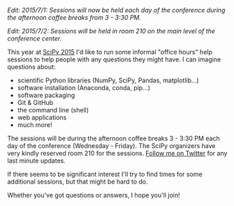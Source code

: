 *Edit: 2015/7/1: Sessions will now be held each day of the conference
during the afternoon coffee breaks from 3 - 3:30 PM.*

*Edit: 2015/7/2: Sessions will be held in room 210 on the main level
of the conference center.*

This year at [SciPy 2015][] I'd like to run some informal "office hours"
help sessions to help people with any questions they might have.
I can imagine questions about:

- scientific Python libraries (NumPy, SciPy, Pandas, matplotlib...)
- software installation (Anaconda, conda, pip...)
- software packaging
- Git & GitHub
- the command line (shell)
- web applications
- much more!

The sessions will be during the afternoon coffee breaks 3 - 3:30 PM each
day of the conference (Wednesday - Friday).
The SciPy organizers have very kindly reserved room 210 for the sessions.
[Follow me on Twitter](https://twitter.com/jiffyclub) for any
last minute updates.

If there seems to be significant interest I'll try to find times
for some additional sessions, but that might be hard to do.

Whether you've got questions or answers, I hope you'll join!

[SciPy 2015]: http://scipy2015.scipy.org/
